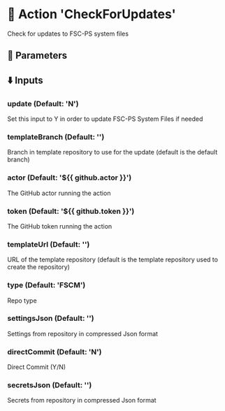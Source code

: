 # :rocket: Action 'CheckForUpdates' 
Check for updates to FSC-PS system files 
## :wrench: Parameters 
## :arrow_down: Inputs 
### update (Default: 'N') 
 Set this input to Y in order to update FSC-PS System Files if needed 

### templateBranch (Default: '') 
 Branch in template repository to use for the update (default is the default branch) 

### actor (Default: '${{ github.actor }}') 
 The GitHub actor running the action 

### token (Default: '${{ github.token }}') 
 The GitHub token running the action 

### templateUrl (Default: '') 
 URL of the template repository (default is the template repository used to create the repository) 

### type (Default: 'FSCM') 
 Repo type 

### settingsJson (Default: '') 
 Settings from repository in compressed Json format 

### directCommit (Default: 'N') 
 Direct Commit (Y/N) 

### secretsJson (Default: '') 
 Secrets from repository in compressed Json format 


